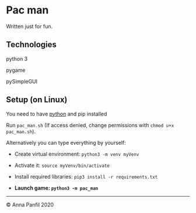 # Pac man

Written just for fun.

## Technologies
python 3

pygame

pySimpleGUI

## Setup (on Linux)

You need to have [python] and pip installed

Run `pac_man.sh` (If access denied, change permissions with `chmod u+x pac_man.sh`).

Alternatively you can type everything by yourself:

- Create virtual environment: `python3 -m venv myVenv`

- Activate it: `source myVenv/bin/activate`

- Install required libraries: `pip3 install -r requirements.txt`

- **Launch game: `python3 -m pac_man`**

---

© Anna Panfil 2020

<!-- links -->
[python]: https://www.python.org/downloads/
